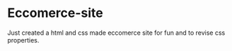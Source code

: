 # Eccomerce-site
Just created a html and css made eccomerce site for fun and to revise css properties.
